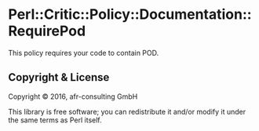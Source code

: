 # Perl::Critic::Policy::Documentation::RequirePod

This policy requires your code to contain POD.

## Copyright & License

Copyright © 2016, afr-consulting GmbH

This library is free software; you can redistribute it and/or modify it under
the same terms as Perl itself.

